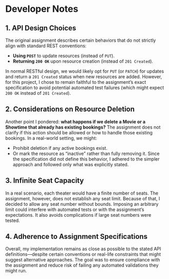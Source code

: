 # Developer Notes

## 1. API Design Choices
The original assignment describes certain behaviors that do not strictly align with standard REST conventions:
- **Using `POST`** to update resources (instead of `PUT`).
- **Returning `200 OK`** upon resource creation (instead of `201 Created`).

In normal RESTful design, we would likely opt for `PUT` (or `PATCH`) for updates and return a `201 Created` status when new resources are added. However, for this project, I chose to remain faithful to the assignment’s exact specification to avoid potential automated test failures (which might expect `200 OK` instead of `201 Created`).

## 2. Considerations on Resource Deletion
Another point I pondered: **what happens if we delete a Movie or a Showtime that already has existing bookings?** The assignment does not clarify if this action should be allowed or how to handle those existing bookings. In a real-world setting, we might:
- Prohibit deletion if any active bookings exist.
- Or mark the resource as “inactive” rather than fully removing it.
  Since the specification did not define this behavior, I adhered to the simpler approach and followed only what was explicitly stated.

## 3. Infinite Seat Capacity
In a real scenario, each theater would have a finite number of seats. The assignment, however, does not establish any seat limit. Because of that, I decided to allow any seat number without bounds. Imposing an arbitrary limit could interfere with automated tests or with the assignment’s expectations. It also avoids complications if large seat numbers were tested.

## 4. Adherence to Assignment Specifications
Overall, my implementation remains as close as possible to the stated API definitions—despite certain conventions or real-life constraints that might suggest alternative approaches. The goal was to ensure compliance with the assignment and reduce risk of failing any automated validations they might run.

